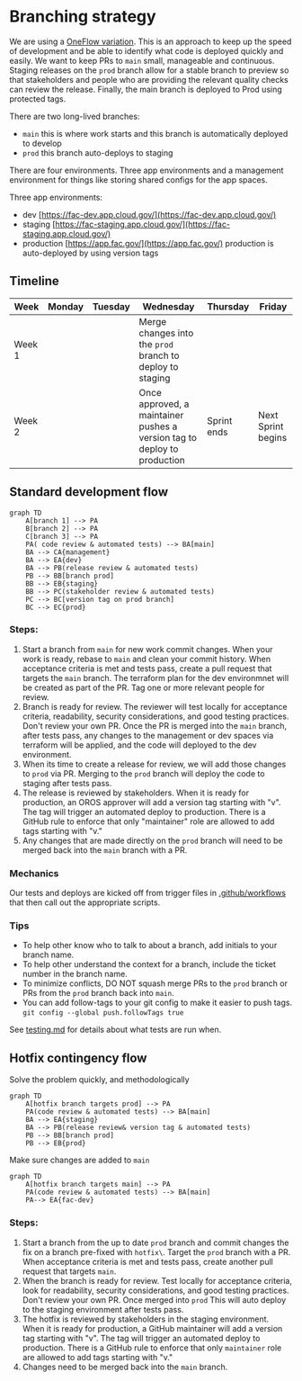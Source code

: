 # Branching strategy

We are using a [OneFlow variation](https://www.endoflineblog.com/oneflow-a-git-branching-model-and-workflow#variation-develop-master). This is an approach to keep up the speed of development and be able to identify what code is deployed quickly and easily. We want to keep PRs to `main` small, manageable and continuous. Staging releases on the `prod` branch allow for a stable branch to preview so that stakeholders and people who are providing the relevant quality checks can review the release. Finally, the main branch is deployed to Prod using protected tags.

There are two long-lived branches:
 - `main` this is where work starts and this branch is automatically deployed to develop
 - `prod` this branch auto-deploys to staging

 There are four environments. Three app environments and a management environment for things like storing shared configs for the app spaces.

 Three app environments:
 - dev [https://fac-dev.app.cloud.gov/](https://fac-dev.app.cloud.gov/)
 - staging [https://fac-staging.app.cloud.gov/](https://fac-staging.app.cloud.gov/)
 - production [https://app.fac.gov/](https://app.fac.gov/) production is auto-deployed by using version tags


## Timeline
Week |Monday |Tuesday |Wednesday |Thursday |Friday
--|--|--|--|--|--
Week 1 | | |Merge changes into the `prod` branch to deploy to staging | |
Week 2 | | |Once approved, a maintainer pushes a version tag to deploy to production | Sprint ends |Next Sprint begins|

## Standard development flow

```mermaid
graph TD
    A[branch 1] --> PA
    B[branch 2] --> PA
    C[branch 3] --> PA
    PA( code review & automated tests) --> BA[main]
    BA --> CA{management}
    BA --> EA{dev}
    BA --> PB(release review & automated tests)
    PB --> BB[branch prod]
    BB --> EB{staging}
    BB --> PC(stakeholder review & automated tests)
    PC --> BC[version tag on prod branch]
    BC --> EC{prod}
```

### Steps:
1. Start a branch from `main` for new work commit changes. When your work is ready, rebase to `main` and clean your commit history. When acceptance criteria is met and tests pass, create a pull request that targets the `main` branch. The terraform plan for the dev environmnet will be created as part of the PR. Tag one or more relevant people for review.
2. Branch is ready for review. The reviewer will test locally for acceptance criteria, readability, security considerations, and good testing practices. Don't review your own PR. Once the PR is merged into the `main` branch, after tests pass, any changes to the management or dev spaces via terraform will be applied, and the code will deployed to the dev environment.
3. When its time to create a release for review, we will add those changes to `prod` via PR. Merging to the `prod` branch will deploy the code to staging after tests pass.
4. The release is reviewed by stakeholders. When it is ready for production, an OROS approver will add a version tag starting with "v". The tag will trigger an automated deploy to production. There is a GitHub rule to enforce that only "maintainer" role are allowed to add tags starting with "v."
5. Any changes that are made directly on the `prod` branch will need to be merged back into the `main` branch with a PR.

### Mechanics
Our tests and deploys are kicked off from trigger files in [.github/workflows](https://github.com/GSA-TTS/FAC/blob/main/.github/workflows) that then call out the appropriate scripts.

### Tips
- To help other know who to talk to about a branch, add initials to your branch name.
- To help other understand the context for a branch, include the ticket number in the branch name.
- To minimize conflicts, DO NOT squash merge PRs to the `prod` branch or PRs from the `prod` branch back into `main`.
- You can add follow-tags to your git config to make it easier to push tags.
`git config --global push.followTags true`

See [testing.md](https://github.com/GSA-TTS/FAC/blob/main/docs/testing.md) for details about what tests are run when.

## Hotfix contingency flow
Solve the problem quickly, and methodologically
```mermaid
graph TD
    A[hotfix branch targets prod] --> PA
    PA(code review & automated tests) --> BA[main]
    BA --> EA{staging}
    BA --> PB(release review& version tag & automated tests)
    PB --> BB[branch prod]
    PB --> EB{prod}
```
Make sure changes are added to `main`
```mermaid
graph TD
    A[hotfix branch targets main] --> PA
    PA(code review & automated tests) --> BA[main]
    PA--> EA{fac-dev}
```

### Steps:
1. Start a branch from the up to date `prod` branch and commit changes the fix on a branch pre-fixed with `hotfix\`. Target the `prod` branch with a PR. When acceptance criteria is met and tests pass, create another pull request that targets `main`.
2. When the branch is ready for review. Test locally for acceptance criteria, look for readability, security considerations, and good testing practices. Don't review your own PR. Once merged into `prod` This will auto deploy to the staging environment after tests pass.
3. The hotfix is reviewed by stakeholders in the staging environment. When it is ready for production, a GitHub maintainer will add a version tag starting with "v".  The tag will trigger an automated deploy to production. There is a GitHub rule to enforce that only `maintainer` role are allowed to add tags starting with "v."
4. Changes need to be merged back into the `main` branch.
